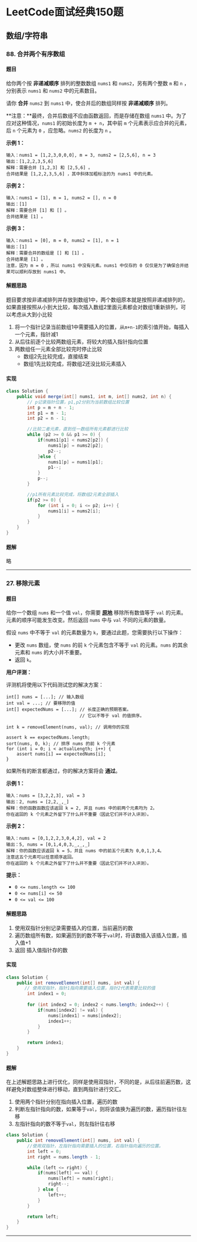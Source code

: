 # LeetCode面试经典150题

## 数组/字符串

### 88. 合并两个有序数组

#### 题目

给你两个按 **非递减顺序** 排列的整数数组 `nums1` 和 `nums2`，另有两个整数 `m` 和 `n` ，分别表示 `nums1` 和 `nums2` 中的元素数目。

请你 **合并** `nums2` 到 `nums1` 中，使合并后的数组同样按 **非递减顺序** 排列。

**注意：**最终，合并后数组不应由函数返回，而是存储在数组 `nums1` 中。为了应对这种情况，`nums1` 的初始长度为 `m + n`，其中前 `m` 个元素表示应合并的元素，后 `n` 个元素为 `0` ，应忽略。`nums2` 的长度为 `n` 。

**示例 1：**

```
输入：nums1 = [1,2,3,0,0,0], m = 3, nums2 = [2,5,6], n = 3
输出：[1,2,2,3,5,6]
解释：需要合并 [1,2,3] 和 [2,5,6] 。
合并结果是 [1,2,2,3,5,6] ，其中斜体加粗标注的为 nums1 中的元素。
```

**示例 2：**

```
输入：nums1 = [1], m = 1, nums2 = [], n = 0
输出：[1]
解释：需要合并 [1] 和 [] 。
合并结果是 [1] 。
```

**示例 3：**

```
输入：nums1 = [0], m = 0, nums2 = [1], n = 1
输出：[1]
解释：需要合并的数组是 [] 和 [1] 。
合并结果是 [1] 。
注意，因为 m = 0 ，所以 nums1 中没有元素。nums1 中仅存的 0 仅仅是为了确保合并结果可以顺利存放到 nums1 中。
```

#### 解题思路

题目要求按非递减排列并存放到数组1中，两个数组原本就是按照非递减排列的，如果直接按照从小到大比较，每次插入数组2里面元素都会对数组1重新排列，可以考虑从大到小比较

1. 将一个指针记录当前数组1中需要插入的位置，从`m+n-1`的索引值开始，每插入一个元素，指针减1
2. 从后往前逐个比较两数组元素，将较大的插入指针指向位置
3. 两数组任一元素全部比较完时停止比较
   - 数组2先比较完成，直接结束
   - 数组1先比较完成，将数组2还没比较元素插入

#### 实现

```java
class Solution {
    public void merge(int[] nums1, int m, int[] nums2, int n) {
        // p记录指针位置，p1,p2分别为当前数组比较位置
        int p = m + n - 1;
        int p1 = m - 1;
        int p2 = n - 1;

        //比较二者元素，直到任一数组所有元素都进行比较
        while (p2 >= 0 && p1 >= 0) {
            if(nums1[p1] < nums2[p2]) {
                nums1[p] = nums2[p2];
                p2--;
            }else {
                nums1[p] = nums1[p1];
                p1--;
            }
            p--;
        }

        //p1所有元素比较完成，将数组2元素全部插入
        if(p2 >= 0) {
            for (int i = 0; i <= p2; i++) {
                nums1[i] = nums2[i];
            }
        }
    }
}
```

#### 题解

略

---





### 27. 移除元素

#### 题目

给你一个数组 `nums` 和一个值 `val`，你需要 **[原地](https://baike.baidu.com/item/原地算法)** 移除所有数值等于 `val` 的元素。元素的顺序可能发生改变。然后返回 `nums` 中与 `val` 不同的元素的数量。

假设 `nums` 中不等于 `val` 的元素数量为 `k`，要通过此题，您需要执行以下操作：

- 更改 `nums` 数组，使 `nums` 的前 `k` 个元素包含不等于 `val` 的元素。`nums` 的其余元素和 `nums` 的大小并不重要。
- 返回 `k`。

**用户评测：**

评测机将使用以下代码测试您的解决方案：

```
int[] nums = [...]; // 输入数组
int val = ...; // 要移除的值
int[] expectedNums = [...]; // 长度正确的预期答案。
                            // 它以不等于 val 的值排序。

int k = removeElement(nums, val); // 调用你的实现

assert k == expectedNums.length;
sort(nums, 0, k); // 排序 nums 的前 k 个元素
for (int i = 0; i < actualLength; i++) {
    assert nums[i] == expectedNums[i];
}
```

如果所有的断言都通过，你的解决方案将会 **通过**。

**示例 1：**

```
输入：nums = [3,2,2,3], val = 3
输出：2, nums = [2,2,_,_]
解释：你的函数函数应该返回 k = 2, 并且 nums 中的前两个元素均为 2。
你在返回的 k 个元素之外留下了什么并不重要（因此它们并不计入评测）。
```

**示例 2：**

```
输入：nums = [0,1,2,2,3,0,4,2], val = 2
输出：5, nums = [0,1,4,0,3,_,_,_]
解释：你的函数应该返回 k = 5，并且 nums 中的前五个元素为 0,0,1,3,4。
注意这五个元素可以任意顺序返回。
你在返回的 k 个元素之外留下了什么并不重要（因此它们并不计入评测）。
```

**提示：**

- `0 <= nums.length <= 100`
- `0 <= nums[i] <= 50`
- `0 <= val <= 100`

#### 解题思路

1. 使用双指针分别记录需要插入的位置，当前遍历的数
2. 遍历数组所有数，如果遍历到的数不等于`val`时，将该数插入该插入位置，插入值+1
3. 返回 插入值指针存的数

#### 实现

```java
class Solution {
    public int removeElement(int[] nums, int val) {
       // 使用双指针，指针1指向需要插入位置，指针2代表需要比较的值
        int index1 = 0;
        
        for (int index2 = 0; index2 < nums.length; index2++) {
            if(nums[index2] != val) {
                nums[index1] = nums[index2];
                index1++;
            }
        }

        return index1;
    }
}
```

#### 题解

在上述解题思路上进行优化，同样是使用双指针，不同的是，从后往前遍历数，这样避免对数组整体进行移动，直到两指针进行交汇。

1. 使用两个指针分别在指向插入位置，遍历的数
2. 判断左指针指向的数，如果等于`val`，则将该值换为遍历的数，遍历指针往左移
3. 左指针指向的数不等于`val`，则左指针往右移

```java
class Solution {
    public int removeElement(int[] nums, int val) {
        //使用双指针，左指针指向需要插入的位置，右指针指向遍历的位置。
        int left = 0;
        int right = nums.length - 1;

        while (left <= right) {
            if(nums[left] == val) {
                nums[left] = nums[right];
                right--;
            } else {
                left++;
            }
        }

        return left;
    }
}
```

---





